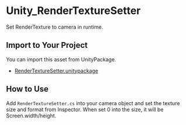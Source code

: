# Unity_RenderTextureSetter

Set RenderTexture to camera in runtime.

## Import to Your Project

You can import this asset from UnityPackage.

- [RenderTextureSetter.unitypackage](https://github.com/XJINE/Unity_RenderTextureSetter/blob/master/RenderTextureSetter.unitypackage)

## How to Use

Add ``RenderTextureSetter.cs`` into your camera object and set the texture size and format from Inspector.
When set 0 into the size, it will be Screen.width/height.
